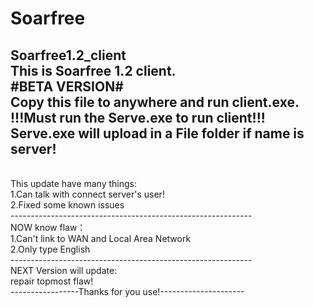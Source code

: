 # Soarfree
Soarfree1.2_client
<br>
This is Soarfree 1.2 client.
<br>
#BETA VERSION#
<br>
Copy this file to anywhere and run client.exe.
<br>
!!!Must run the Serve.exe to run client!!!
<br>
Serve.exe will upload in a File folder if name is server!
<br>
------------------------------------------------------------
<br>
This update have many things:
<br>
1.Can talk with connect server's user!
<br>
2.Fixed some known issues
<br>
------------------------------------------------------------
<br>
NOW know flaw：
<br>
1.Can't link to WAN and Local Area Network
<br>
2.Only type English
<br>
------------------------------------------------------------
<br>
NEXT Version will  update:
<br>
repair topmost flaw!
<br>
-----------------Thanks for you use!---------------------
<br>
